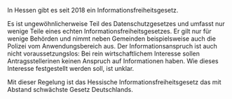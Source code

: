 In Hessen gibt es seit 2018 ein Informationsfreiheitsgesetz.

Es ist ungewöhnlicherweise Teil des Datenschutzgesetzes und umfasst nur wenige
Teile eines echten Informationsfreiheitsgesetzes. Er gilt nur für wenige
Behörden und nimmt neben Gemeinden beispielsweise auch die Polizei vom
Anwendungsbereich aus. Der Informationsanspruch ist auch nicht
voraussetzungslos: Bei rein wirtschaftlichem Interesse sollen Antragsstellerinen
keinen Anspruch auf Informationen haben. Wie dieses Interesse festgestellt
werden soll, ist unklar.

Mit dieser Regelung ist das Hessische Informationsfreiheitsgesetz das mit
Abstand schwächste Gesetz Deutschlands.
